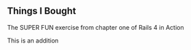 Things I Bought
---------------

The SUPER FUN exercise from chapter one of Rails 4 in Action

This is an addition
